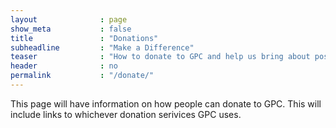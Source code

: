 ```yaml
---
layout              : page
show_meta           : false
title               : "Donations"
subheadline         : "Make a Difference"
teaser              : "How to donate to GPC and help us bring about positive change."
header              : no
permalink           : "/donate/"
---
```

This page will have information on how people can donate to GPC. This will include links to whichever donation serivices GPC uses.